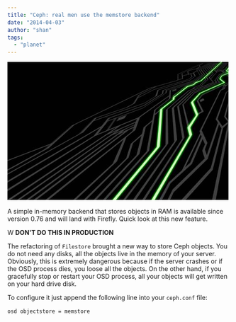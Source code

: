 ```yaml
---
title: "Ceph: real men use the memstore backend"
date: "2014-04-03"
author: "shan"
tags: 
  - "planet"
---
```


![](images/ceph-memory-backend.jpg "Ceph: real men use the memstore backend")

A simple in-memory backend that stores objects in RAM is available since version 0.76 and will land with Firefly. Quick look at this new feature.

  

W **DON'T DO THIS IN PRODUCTION**

  

The refactoring of `Filestore` brought a new way to store Ceph objects. You do not need any disks, all the objects live in the memory of your server. Obviously, this is extremely dangerous because if the server crashes or if the OSD process dies, you loose all the objects. On the other hand, if you gracefully stop or restart your OSD process, all your objects will get written on your hard drive disk.

To configure it just append the following line into your `ceph.conf` file:

```
osd objectstore = memstore
```

